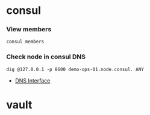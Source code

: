 # consul

### View members

```
consul members
```

### Check node in consul DNS

```
dig @127.0.0.1 -p 8600 demo-ops-01.node.consul. ANY
```

- [DNS Interface](https://www.consul.io/docs/agent/dns.html)

# vault
